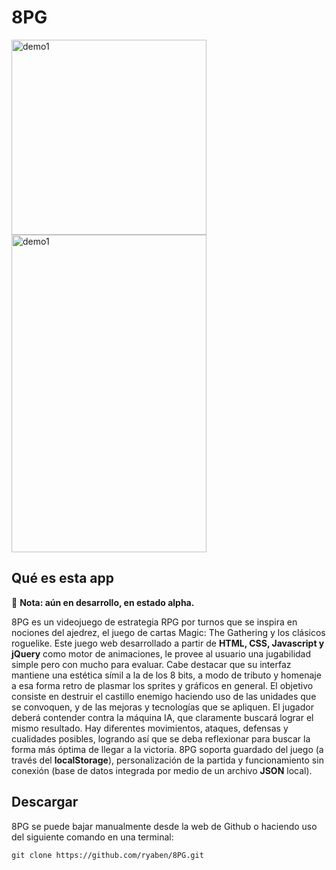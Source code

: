 # 8PG

<img src='https://i.ibb.co/mvmrzKM/8pg1.gif' alt='demo1' width='312'> <img src='https://i.ibb.co/9stxPM6/8pg2.gif' alt='demo1' width='312' height='508'>

## Qué es esta app

🔴 **Nota: aún en desarrollo, en estado alpha.**

8PG es un videojuego de estrategia RPG por turnos que se inspira en nociones del ajedrez, el juego de cartas Magic: The Gathering y los clásicos roguelike. Este juego web desarrollado a partir de **HTML, CSS, Javascript y jQuery** como motor de animaciones, le provee al usuario una jugabilidad simple pero con mucho para evaluar. Cabe destacar que su interfaz mantiene una estética símil a la de los 8 bits, a modo de tributo y homenaje a esa forma retro de plasmar los sprites y gráficos en general. El objetivo consiste en destruir el castillo enemigo haciendo uso de las unidades que se convoquen, y de las mejoras y tecnologías que se apliquen. El jugador deberá contender contra la máquina IA, que claramente buscará lograr el mismo resultado. Hay diferentes movimientos, ataques, defensas y cualidades posibles, logrando así que se deba reflexionar para buscar la forma más óptima de llegar a la victoria. 8PG soporta guardado del juego (a través del **localStorage**), personalización de la partida y funcionamiento sin conexión (base de datos integrada por medio de un archivo **JSON** local).

## Descargar

8PG se puede bajar manualmente desde la web de Github o haciendo uso del siguiente comando en una terminal:

```
git clone https://github.com/ryaben/8PG.git
```


